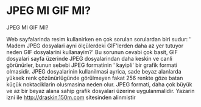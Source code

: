 # JPEG MI GIF MI?


JPEG MI GIF MI?



 Web sayfalarinda resim kullanirken en çok sorulan sorulardan biri sudur:  ' Madem JPEG dosyalari ayni ölçülerdeki GIF'lerden daha az yer tutuyor neden GIF dosyalarini kullanayim?' Bu sorunun cevabi çok basit, GIF dosyalari sayfa üzerinde JPEG dosyalarindan daha keskin ve canli görünürler, bunun sebebi JPEG formatinin ' kayipli' bir grafik formati olmasidir. JPEG dosyalarinin kullanilmasi ayrica, sade beyaz alanlarda yüksek renk çözünürlügünde görülmeyen fakat 256 renkte göze batan küçük noktaciklarin olusmasina neden olur. JPEG formati, daha çok büyük ve az bir beyaz alana sahip grafik dosyalari üzerine uygulanmalidir.                 Yazarin izni ile http://draskin.150m.com sitesinden alinmistir





